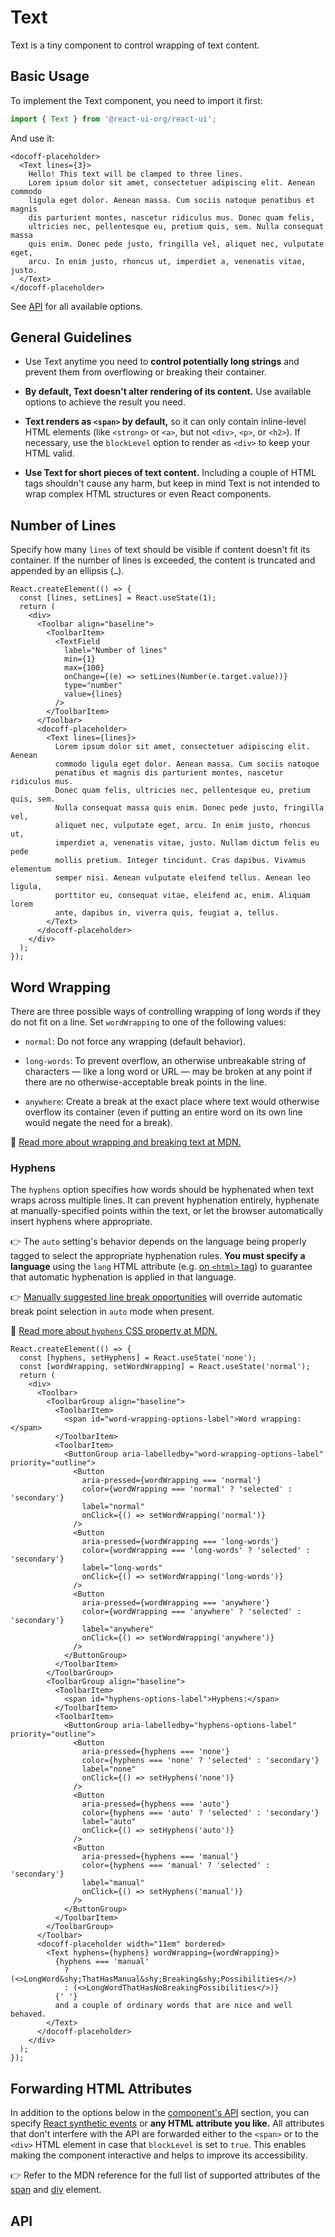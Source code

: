 # Text

Text is a tiny component to control wrapping of text content.

## Basic Usage

To implement the Text component, you need to import it first:

```js
import { Text } from '@react-ui-org/react-ui';
```

And use it:

```docoff-react-preview
<docoff-placeholder>
  <Text lines={3}>
    Hello! This text will be clamped to three lines.
    Lorem ipsum dolor sit amet, consectetuer adipiscing elit. Aenean commodo
    ligula eget dolor. Aenean massa. Cum sociis natoque penatibus et magnis
    dis parturient montes, nascetur ridiculus mus. Donec quam felis,
    ultricies nec, pellentesque eu, pretium quis, sem. Nulla consequat massa
    quis enim. Donec pede justo, fringilla vel, aliquet nec, vulputate eget,
    arcu. In enim justo, rhoncus ut, imperdiet a, venenatis vitae, justo.
  </Text>
</docoff-placeholder>
```

See [API](#api) for all available options.

## General Guidelines

- Use Text anytime you need to **control potentially long strings** and
  prevent them from overflowing or breaking their container.

- **By default, Text doesn't alter rendering of its content.** Use available
  options to achieve the result you need.

- **Text renders as `<span>` by default,** so it can only contain
  inline-level HTML elements (like `<strong>` or `<a>`, but not `<div>`, `<p>`,
  or `<h2>`). If necessary, use the `blockLevel` option to render as `<div>` to
  keep your HTML valid.

- **Use Text for short pieces of text content.** Including a couple of HTML tags
  shouldn't cause any harm, but keep in mind Text is not intended to wrap
  complex HTML structures or even React components.

## Number of Lines

Specify how many `lines` of text should be visible if content doesn't fit its
container. If the number of lines is exceeded, the content is truncated and
appended by an ellipsis (`…`).

```docoff-react-preview
React.createElement(() => {
  const [lines, setLines] = React.useState(1);
  return (
    <div>
      <Toolbar align="baseline">
        <ToolbarItem>
          <TextField
            label="Number of lines"
            min={1}
            max={100}
            onChange={(e) => setLines(Number(e.target.value))}
            type="number"
            value={lines}
          />
        </ToolbarItem>
      </Toolbar>
      <docoff-placeholder>
        <Text lines={lines}>
          Lorem ipsum dolor sit amet, consectetuer adipiscing elit. Aenean
          commodo ligula eget dolor. Aenean massa. Cum sociis natoque
          penatibus et magnis dis parturient montes, nascetur ridiculus mus.
          Donec quam felis, ultricies nec, pellentesque eu, pretium quis, sem.
          Nulla consequat massa quis enim. Donec pede justo, fringilla vel,
          aliquet nec, vulputate eget, arcu. In enim justo, rhoncus ut,
          imperdiet a, venenatis vitae, justo. Nullam dictum felis eu pede
          mollis pretium. Integer tincidunt. Cras dapibus. Vivamus elementum
          semper nisi. Aenean vulputate eleifend tellus. Aenean leo ligula,
          porttitor eu, consequat vitae, eleifend ac, enim. Aliquam lorem
          ante, dapibus in, viverra quis, feugiat a, tellus.
        </Text>
      </docoff-placeholder>
    </div>
  );
});
```

## Word Wrapping

There are three possible ways of controlling wrapping of long words if they do
not fit on a line. Set `wordWrapping` to one of the following values:

- `normal`: Do not force any wrapping (default behavior).

- `long-words`: To prevent overflow, an otherwise unbreakable string of
  characters — like a long word or URL — may be broken at any point if there are
  no otherwise-acceptable break points in the line.

- `anywhere`: Create a break at the exact place where text would otherwise
  overflow its container (even if putting an entire word on its own line would
  negate the need for a break).

📖 [Read more about wrapping and breaking text at MDN.](https://developer.mozilla.org/en-US/docs/Web/CSS/CSS_Text/Wrapping_Text)

### Hyphens

The `hyphens` option specifies how words should be hyphenated when text wraps
across multiple lines. It can prevent hyphenation entirely, hyphenate at
manually-specified points within the text, or let the browser automatically
insert hyphens where appropriate.

👉 The `auto` setting's behavior depends on the language being properly tagged
to select the appropriate hyphenation rules. **You must specify a language**
using the `lang` HTML attribute (e.g.
[on `<html>` tag](/docs/getting-started/usage#full-example)) to guarantee that
automatic hyphenation is applied in that language.

👉 [Manually suggested line break opportunities](https://developer.mozilla.org/en-US/docs/Web/CSS/hyphens#suggesting_line_break_opportunities)
will override automatic break point selection in `auto` mode when present.

📖 [Read more about `hyphens` CSS property at MDN.](https://developer.mozilla.org/en-US/docs/Web/CSS/hyphens)

```docoff-react-preview
React.createElement(() => {
  const [hyphens, setHyphens] = React.useState('none');
  const [wordWrapping, setWordWrapping] = React.useState('normal');
  return (
    <div>
      <Toolbar>
        <ToolbarGroup align="baseline">
          <ToolbarItem>
            <span id="word-wrapping-options-label">Word wrapping:</span>
          </ToolbarItem>
          <ToolbarItem>
            <ButtonGroup aria-labelledby="word-wrapping-options-label" priority="outline">
              <Button
                aria-pressed={wordWrapping === 'normal'}
                color={wordWrapping === 'normal' ? 'selected' : 'secondary'}
                label="normal"
                onClick={() => setWordWrapping('normal')}
              />
              <Button
                aria-pressed={wordWrapping === 'long-words'}
                color={wordWrapping === 'long-words' ? 'selected' : 'secondary'}
                label="long-words"
                onClick={() => setWordWrapping('long-words')}
              />
              <Button
                aria-pressed={wordWrapping === 'anywhere'}
                color={wordWrapping === 'anywhere' ? 'selected' : 'secondary'}
                label="anywhere"
                onClick={() => setWordWrapping('anywhere')}
              />
            </ButtonGroup>
          </ToolbarItem>
        </ToolbarGroup>
        <ToolbarGroup align="baseline">
          <ToolbarItem>
            <span id="hyphens-options-label">Hyphens:</span>
          </ToolbarItem>
          <ToolbarItem>
            <ButtonGroup aria-labelledby="hyphens-options-label" priority="outline">
              <Button
                aria-pressed={hyphens === 'none'}
                color={hyphens === 'none' ? 'selected' : 'secondary'}
                label="none"
                onClick={() => setHyphens('none')}
              />
              <Button
                aria-pressed={hyphens === 'auto'}
                color={hyphens === 'auto' ? 'selected' : 'secondary'}
                label="auto"
                onClick={() => setHyphens('auto')}
              />
              <Button
                aria-pressed={hyphens === 'manual'}
                color={hyphens === 'manual' ? 'selected' : 'secondary'}
                label="manual"
                onClick={() => setHyphens('manual')}
              />
            </ButtonGroup>
          </ToolbarItem>
        </ToolbarGroup>
      </Toolbar>
      <docoff-placeholder width="11em" bordered>
        <Text hyphens={hyphens} wordWrapping={wordWrapping}>
          {hyphens === 'manual'
            ? (<>LongWord&shy;ThatHasManual&shy;Breaking&shy;Possibilities</>)
            : (<>LongWordThatHasNoBreakingPossibilities</>)}
          {' '}
          and a couple of ordinary words that are nice and well behaved.
        </Text>
      </docoff-placeholder>
    </div>
  );
});
```

## Forwarding HTML Attributes

In addition to the options below in the [component's API](#api) section, you
can specify [React synthetic events] or **any HTML attribute you like.** All
attributes that don't interfere with the API are forwarded either to the
`<span>` or to the `<div>` HTML element in case that `blockLevel` is set to
`true`. This enables making the component interactive and helps to improve its
accessibility.

👉 Refer to the MDN reference for the full list of supported attributes of the
[span] and [div] element.

## API

<docoff-react-props src="/components/Text/Text.jsx"></docoff-react-props>

[React synthetic events]: https://reactjs.org/docs/events.html
[span]: https://developer.mozilla.org/en-US/docs/Web/HTML/Element/span#attributes
[div]: https://developer.mozilla.org/en-US/docs/Web/HTML/Element/div#attributes
